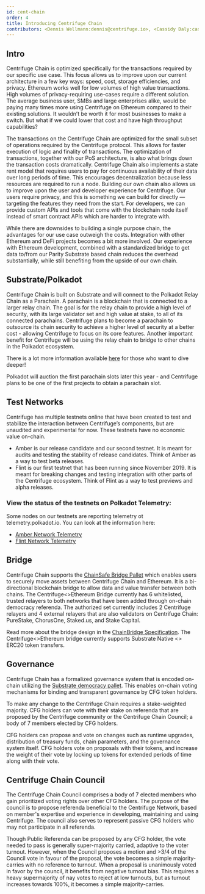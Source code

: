 ```yaml
---
id: cent-chain
order: 4
title: Introducing Centrifuge Chain
contributors: <Dennis Wellmann:dennis@centrifuge.io>, <Cassidy Daly:cassidy@centrifuge.io>
---
```


## Intro
Centrifuge Chain is optimized specifically for the transactions required by our specific use case. This focus allows us to improve upon our current architecture in a few key ways: speed, cost, storage efficiencies, and privacy.
Ethereum works well for low volumes of high value transactions. High volumes of privacy-requiring use-cases require a different solution. The average business user, SMBs and large enterprises alike, would be paying many times more using Centrifuge on Ethereum compared to their existing solutions. It wouldn’t be worth it for most businesses to make a switch. But what if we could lower that cost and have high throughput capabilities?

The transactions on the Centrifuge Chain are optimized for the small subset of operations required by the Centrifuge protocol. This allows for faster execution of logic and finality of transactions. The optimization of transactions, together with our PoS architecture, is also what brings down the transaction costs dramatically. Centrifuge Chain also implements a state rent model that requires users to pay for continuous availability of their data over long periods of time. This encourages decentralization because less resources are required to run a node. Building our own chain also allows us to improve upon the user and developer experience for Centrifuge. Our users require privacy, and this is something we can build for directly — targeting the features they need from the start. For developers, we can provide custom APIs and tools that come with the blockchain node itself instead of smart contract APIs which are harder to integrate with.

While there are downsides to building a single purpose chain, the advantages for our use case outweigh the costs. Integration with other Ethereum and DeFi projects becomes a bit more involved. Our experience with Ethereum development, combined with a standardized bridge to get data to/from our Parity Substrate based chain reduces the overhead substantially, while still benefiting from the upside of our own chain.

## Substrate/Polkadot
Centrifuge Chain is built on Substrate and will connect to the Polkadot Relay Chain as a Parachain. A parachain is a blockchain that is connected to a larger relay chain. The goal is for the relay chain to provide a high level of security, with its large validator set and high value at stake, to all of its connected parachains. Centrifuge plans to become a parachain to outsource its chain security to achieve a higher level of security at a better cost - allowing Centrifuge to focus on its core features. Another important benefit for Centrifuge will be using the relay chain to bridge to other chains in the Polkadot ecosystem.

There is a lot more information available [here](https://wiki.polkadot.network/docs/en/learn-parachains) for those who want to dive deeper!

Polkadot will auction the first parachain slots later this year - and Centrifuge plans to be one of the first projects to obtain a parachain slot.

## Test Networks
Centrifuge has multiple testnets online that have been created to test and stabilize the interaction between Centrifuge’s components, but are unaudited and experimental for now. These testnets have no economic value on-chain.

- Amber is our release candidate and our second testnet. It is meant for audits and testing the stability of release candidates. Think of Amber as a way to test beta releases.
- Flint is our first testnet that has been running since November 2019. It is meant for breaking changes and testing integration with other parts of the Centrifuge ecosystem. Think of Flint as a way to test previews and alpha releases.

### View the status of the testnets on Polkadot Telemetry:
Some nodes on our testnets are reporting telemetry ot telemetry.polkadot.io. You can look at the information here:
- [Amber Network Telemetry](https://telemetry.polkadot.io/#list/Centrifuge%20Testnet%20Amber%20CC2)
- [Flint Network Telemetry](https://telemetry.polkadot.io/#list/Centrifuge%20Testnet%20Flint%20CC3)

## Bridge
Centrifuge Chain supports the [ChainSafe Bridge Pallet](https://github.com/ChainSafe/chainbridge-substrate) which enables users to securely move assets between Centrifuge Chain and Ethereum. It is a bi-directional blockchain bridge to allow data and value transfer between both chains.
The Centrifuge<>Ethereum Bridge currently has 6 whitelisted, trusted relayers to both networks that have been added through on-chain democracy referenda. The authorized set currently includes 2 Centrifuge relayers and 4 external relayers that are also validators on Centrifuge Chain: PureStake, ChorusOne, Staked.us, and Stake Capital.

Read more about the bridge design in the [ChainBridge Specification](https://github.com/ChainSafe/ChainBridge/blob/master/docs/spec.md).
The Centrifuge<>Ethereum bridge currently supports Substrate Native <> ERC20 token transfers.

## Governance
Centrifuge Chain has a formalized governance system that is encoded on-chain utilizing the [Substrate democracy pallet](https://crates.io/crates/pallet-democracy). This enables on-chain voting mechanisms for binding and transparent governance by CFG token holders.

To make any change to the Centrifuge Chain requires a stake-weighted majority. CFG holders can vote with their stake on referenda that are proposed by the Centrifuge community or the Centrifuge Chain Council; a body of 7 members elected by CFG holders.

CFG holders can propose and vote on changes such as runtime upgrades, distribution of treasury funds, chain parameters, and the governance system itself. CFG holders vote on proposals with their tokens, and increase the weight of their vote by locking up tokens for extended periods of time along with their vote.

## Centrifuge Chain Council
The Centrifuge Chain Council comprises a body of 7 elected members who gain prioritized voting rights over other CFG holders. The purpose of the council is to propose referenda beneficial to the Centrifuge Network, based on member's expertise and experience in developing, maintaining and using Centrifuge. The council also serves to represent passive CFG holders who may not participate in all referenda.

Though Public Referenda can be proposed by any CFG holder, the vote needed to pass is generally super-majority carried, adaptive to the voter turnout. However, when the Council proposes a motion and >3/4 of the Council vote in favour of the proposal, the vote becomes a simple majority-carries with no reference to turnout. When a proposal is unanimously voted in favor by the council, it benefits from negative turnout bias. This requires a heavy supermajority of nay votes to reject at low turnouts, but as turnout increases towards 100%, it becomes a simple majority-carries. 
